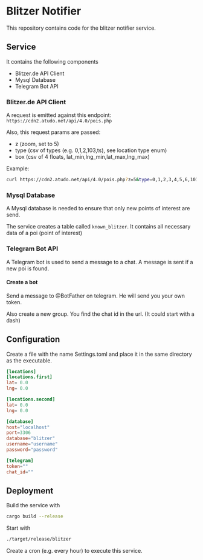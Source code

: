 # Blitzer Notifier

This repository contains code for the blitzer notifier service. 

## Service
It contains the following components
- Blitzer.de API Client
- Mysql Database
- Telegram Bot API

### Blitzer.de API Client
A request is emitted against this endpoint:  
`https://cdn2.atudo.net/api/4.0/pois.php`

Also, this request params are passed:
- z (zoom, set to 5)
- type (csv of types (e.g. 0,1,2,103,ts), see location type enum)
- box (csv of 4 floats, lat_min,lng_min,lat_max,lng_max)

Example: 
```bash
curl https://cdn2.atudo.net/api/4.0/pois.php?z=5&type=0,1,2,3,4,5,6,101,102,103,104,105,106,107,108,109,110,111,112,113,114,115,117,ts,vwd&box=xx.x,xx.x,xx.x,xx.x
```

### Mysql Database
A Mysql database is needed to ensure that only new points of interest are send.

The service creates a table called `known_blitzer`. It contains all necessary data of a poi (point of interest)

### Telegram Bot API
A Telegram bot is used to send a message to a chat. A message is sent if a new poi is found. 

#### Create a bot
Send a message to @BotFather on telegram. He will send you your own token. 

Also create a new group. You find the chat id in the url. (It could start with a dash)

## Configuration
Create a file with the name Settings.toml and place it in the same directory as the executable.

```toml
[locations]
[locations.first]
lat= 0.0
lng= 0.0

[locations.second]
lat= 0.0
lng= 0.0

[database]
host="localhost"
port=3306
database="blitzer"
username="username"
password="password"

[telegram]
token=""
chat_id=""
```

## Deployment
Build the service with
```bash
cargo build --release
```

Start with
```bash
./target/release/blitzer
```

Create a cron (e.g. every hour) to execute this service.
